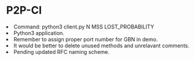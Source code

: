 # P2P-CI
<li> Command: python3 client.py N MSS LOST_PROBABILITY 
<li> Python3 application.<br>
<li> Remember to assign proper port number for GBN in demo.<br>
<li> It would be better to delete unused methods and unrelavant comments.<br>
<li> Pending updated RFC naming scheme.
